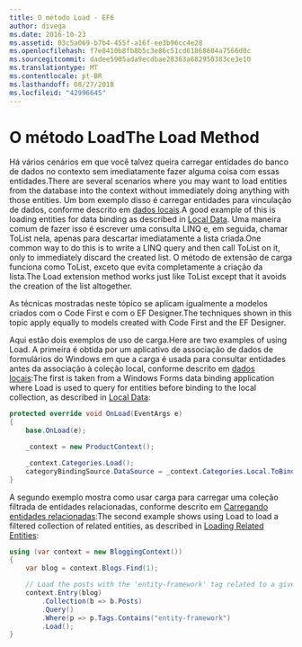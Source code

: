 ```yaml
---
title: O método Load - EF6
author: divega
ms.date: 2016-10-23
ms.assetid: 03c5a069-b7b4-455f-a16f-ee3b96cc4e28
ms.openlocfilehash: f7e8410b8fb8b5c3e86c51cd61868604a7566d0c
ms.sourcegitcommit: dadee5905ada9ecdbae28363a682950383ce3e10
ms.translationtype: MT
ms.contentlocale: pt-BR
ms.lasthandoff: 08/27/2018
ms.locfileid: "42996645"
---
```

# <a name="the-load-method"></a><span data-ttu-id="c192b-102">O método Load</span><span class="sxs-lookup"><span data-stu-id="c192b-102">The Load Method</span></span>
<span data-ttu-id="c192b-103">Há vários cenários em que você talvez queira carregar entidades do banco de dados no contexto sem imediatamente fazer alguma coisa com essas entidades.</span><span class="sxs-lookup"><span data-stu-id="c192b-103">There are several scenarios where you may want to load entities from the database into the context without immediately doing anything with those entities.</span></span> <span data-ttu-id="c192b-104">Um bom exemplo disso é carregar entidades para vinculação de dados, conforme descrito em [dados locais](~/ef6/querying/local-data.md).</span><span class="sxs-lookup"><span data-stu-id="c192b-104">A good example of this is loading entities for data binding as described in [Local Data](~/ef6/querying/local-data.md).</span></span> <span data-ttu-id="c192b-105">Uma maneira comum de fazer isso é escrever uma consulta LINQ e, em seguida, chamar ToList nela, apenas para descartar imediatamente a lista criada.</span><span class="sxs-lookup"><span data-stu-id="c192b-105">One common way to do this is to write a LINQ query and then call ToList on it, only to immediately discard the created list.</span></span> <span data-ttu-id="c192b-106">O método de extensão de carga funciona como ToList, exceto que evita completamente a criação da lista.</span><span class="sxs-lookup"><span data-stu-id="c192b-106">The Load extension method works just like ToList except that it avoids the creation of the list altogether.</span></span>  

<span data-ttu-id="c192b-107">As técnicas mostradas neste tópico se aplicam igualmente a modelos criados com o Code First e com o EF Designer.</span><span class="sxs-lookup"><span data-stu-id="c192b-107">The techniques shown in this topic apply equally to models created with Code First and the EF Designer.</span></span>  

<span data-ttu-id="c192b-108">Aqui estão dois exemplos de uso de carga.</span><span class="sxs-lookup"><span data-stu-id="c192b-108">Here are two examples of using Load.</span></span> <span data-ttu-id="c192b-109">A primeira é obtida por um aplicativo de associação de dados de formulários do Windows em que a carga é usada para consultar entidades antes da associação à coleção local, conforme descrito em [dados locais](~/ef6/querying/local-data.md):</span><span class="sxs-lookup"><span data-stu-id="c192b-109">The first is taken from a Windows Forms data binding application where Load is used to query for entities before binding to the local collection, as described in [Local Data](~/ef6/querying/local-data.md):</span></span>  

``` csharp
protected override void OnLoad(EventArgs e)
{
    base.OnLoad(e);

    _context = new ProductContext();

    _context.Categories.Load();
    categoryBindingSource.DataSource = _context.Categories.Local.ToBindingList();
}
```  

<span data-ttu-id="c192b-110">A segundo exemplo mostra como usar carga para carregar uma coleção filtrada de entidades relacionadas, conforme descrito em [Carregando entidades relacionadas](~/ef6/querying/related-data.md):</span><span class="sxs-lookup"><span data-stu-id="c192b-110">The second example shows using Load to load a filtered collection of related entities, as described in [Loading Related Entities](~/ef6/querying/related-data.md):</span></span>  

``` csharp
using (var context = new BloggingContext())
{
    var blog = context.Blogs.Find(1);

    // Load the posts with the 'entity-framework' tag related to a given blog
    context.Entry(blog)
        .Collection(b => b.Posts)
        .Query()
        .Where(p => p.Tags.Contains("entity-framework")
        .Load();
}
```  
